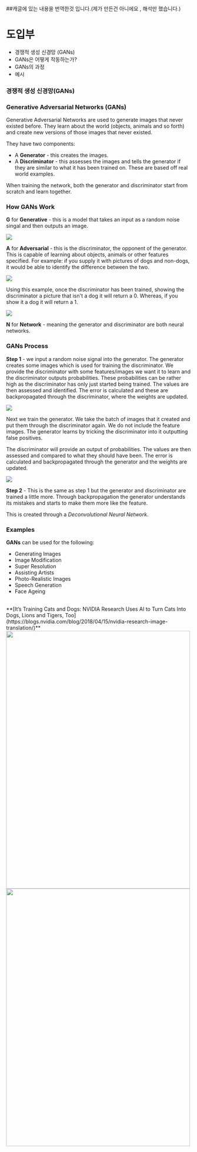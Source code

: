 ##캐글에 있는 내용을 번역한것 입니다.(제가 만든건 아니에요 , 해석만 했습니다.)

# 도입부

- 경쟁적 생성 신경망 (GANs)
- GANs은 어떻게 작동하는가?
- GANs의 과정
- 예시

### 경쟁적 생성 신경망(GANs)
### Generative Adversarial Networks (GANs)

Generative Adversarial Networks are used to generate images that never existed before. They learn about the world (objects, animals and so forth) and create new versions of those images that never existed.

They have two components:

- A **Generator** - this creates the images.
- A **Discriminator** - this assesses the images and tells the generator if they are similar to what it has been trained on. These are based off real world examples.

When training the network, both the generator and discriminator start from scratch and learn together.

### How GANs Work


**G** for **Generative** - this is a model that takes an input as a random noise singal and then outputs an image.

![](https://camo.githubusercontent.com/a2c5a0db812c0ade199e5ccacf86c6cff4db1685/68747470733a2f2f61636975732e636f2e756b2f77702d636f6e74656e742f7468656d65732f61636975732f6d616368696e655f6c6561726e696e672f696d67732f63762f67656e657261746976652e706e67)

**A** for **Adversarial** - this is the discriminator, the opponent of the generator. This is capable of learning about objects, animals or other features specified. For example: if you supply it with pictures of dogs and non-dogs, it would be able to identify the difference between the two.

![](https://camo.githubusercontent.com/96c8ccb9a91b8789106c1b3dfc9d62dde9d3cbe1/68747470733a2f2f61636975732e636f2e756b2f77702d636f6e74656e742f7468656d65732f61636975732f6d616368696e655f6c6561726e696e672f696d67732f63762f6469736372696d696e61746f722d6578616d706c652e706e67)

Using this example, once the discriminator has been trained, showing the discriminator a picture that isn't a dog it will return a 0. Whereas, if you show it a dog it will return a 1.

![](https://camo.githubusercontent.com/8b5978b05b5ab4cd9bfba4819a0f0e09a12c8068/68747470733a2f2f61636975732e636f2e756b2f77702d636f6e74656e742f7468656d65732f61636975732f6d616368696e655f6c6561726e696e672f696d67732f63762f6469736372696d696e61746f722d73636f7265732e706e67)

**N** for **Network** - meaning the generator and discriminator are both neural networks.


### GANs Process

**Step 1** - we input a random noise signal into the generator. The generator creates some images which is used for training the discriminator. We provide the discriminator with some features/images we want it to learn and the discriminator outputs probabilities. These probabilities can be rather high as the discriminator has only just started being trained. The values are then assessed and identified. The error is calculated and these are backpropagated through the discriminator, where the weights are updated.

![](https://camo.githubusercontent.com/a26a06e2437514df1bbd736480f06a86aabebef8/68747470733a2f2f61636975732e636f2e756b2f77702d636f6e74656e742f7468656d65732f61636975732f6d616368696e655f6c6561726e696e672f696d67732f63762f73746570312d6469736372696d696e61746f722e706e67)

Next we train the generator. We take the batch of images that it created and put them through the discriminator again. We do not include the feature images. The generator learns by tricking the discriminator into it outputting false positives.

The discriminator will provide an output of probabilities. The values are then assessed and compared to what they should have been. The error is calculated and backpropagated through the generator and the weights are updated.

![](https://camo.githubusercontent.com/07a68fab0dbea632b29d6186e298a6c05333497c/68747470733a2f2f61636975732e636f2e756b2f77702d636f6e74656e742f7468656d65732f61636975732f6d616368696e655f6c6561726e696e672f696d67732f63762f73746570312d67656e657261746f722e706e67)

**Step 2** - This is the same as step 1 but the generator and discriminator are trained a little more. Through backpropagation the generator understands its mistakes and starts to make them more like the feature.

This is created through a *Deconvolutional Neural Network*.

### Examples

**GANs** can be used for the following:

- Generating Images
- Image Modification
- Super Resolution
- Assisting Artists
- Photo-Realistic Images
- Speech Generation
- Face Ageing

<br>
**[It’s Training Cats and Dogs: NVIDIA Research Uses AI to Turn Cats Into Dogs, Lions and Tigers, Too](https://blogs.nvidia.com/blog/2018/04/15/nvidia-research-image-translation/)**
<img src="https://blogs.nvidia.com/wp-content/uploads/2018/04/cats-dogs-nvresearch1.png" height="700" width="500">
<br>
<img src="https://cdn-images-1.medium.com/max/800/1*HaExieykcOT5oI2_xKisrQ.png" height="700" width="500">
